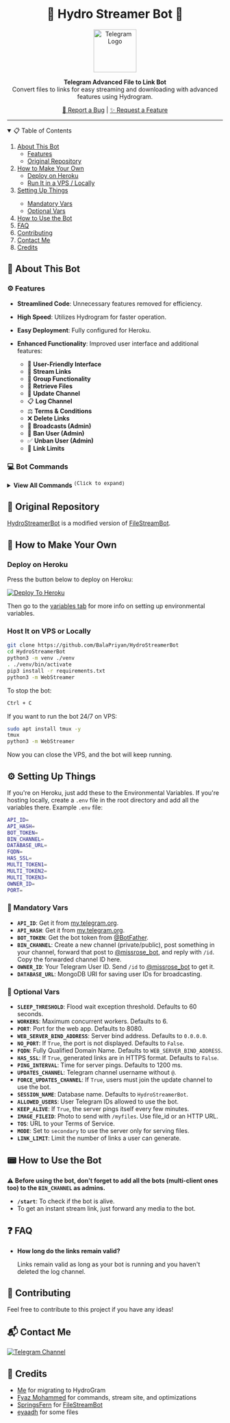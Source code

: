 <h1 align="center">🚀 Hydro Streamer Bot 🌊</h1>

<p align="center">
  <a href="https://github.com/BalaPriyan/HydroStreamerBot">
    <img src="https://telegra.ph/file/a8bb3f6b334ad1200ddb4.png" height="100" width="100" alt="Telegram Logo">
  </a>
</p>

<p align="center">
  <b>Telegram Advanced File to Link Bot</b><br/>
  Convert files to links for easy streaming and downloading with advanced features using Hydrogram.
</p>

<p align="center">
  <a href="https://github.com/BalaPriyan/issues">🐞 Report a Bug</a>
  |
  <a href="https://github.com/BalaPriyan/issues">✨ Request a Feature</a>
</p>

<hr>

<details open="open">
  <summary>📋 Table of Contents</summary>
  <ol>
    <li>
      <a href="#about-this-bot">About This Bot</a>
      <ul>
        <li><a href="#features">Features</a></li>
        <li><a href="#original-repository">Original Repository</a></li>
      </ul>
    </li>
    <li>
      <a href="#how-to-make-your-own">How to Make Your Own</a>
      <ul>
        <li><a href="#deploy-on-heroku">Deploy on Heroku</a></li>
        <li><a href="#host-it-on-vps-or-locally">Run It in a VPS / Locally</a></li>
      </ul>
    </li>
    <li><a href="#setting-up-things">Setting Up Things</a></li>
    <ul>
      <li><a href="#mandatory-vars">Mandatory Vars</a></li>
      <li><a href="#optional-vars">Optional Vars</a></li>
    </ul>
    <li><a href="#how-to-use-the-bot">How to Use the Bot</a></li>
    <li><a href="#faq">FAQ</a></li>
    <li><a href="#contributing">Contributing</a></li>
    <li><a href="#contact-me">Contact Me</a></li>
    <li><a href="#credits">Credits</a></li>
  </ol>
</details>

## 🤖 About This Bot

### ⚙️ Features

- **Streamlined Code**: Unnecessary features removed for efficiency. 
- **High Speed**: Utilizes Hydrogram for faster operation.
- **Easy Deployment**: Fully configured for Heroku.
- **Enhanced Functionality**: Improved user interface and additional features:

  - 👤 **User-Friendly Interface**
  - 🔗 **Stream Links**
  - 👥 **Group Functionality**
  - 📂 **Retrieve Files**
  - 🔄 **Update Channel**
  - 📋 **Log Channel**
  - ⚖️ **Terms & Conditions**
  - ❌ **Delete Links**
  - 📢 **Broadcasts (Admin)**
  - 🚫 **Ban User (Admin)**
  - ✅ **Unban User (Admin)**
  - 🔢 **Link Limits**

### 💻 Bot Commands

<details>
  <summary><strong>View All Commands</strong> <sup><kbd>(Click to expand)</kbd></sup></summary>

```
start - Start the bot
link - Generate a stream link
help - Bot usage details
myfiles - Retrieve all files
ban - (Admin) Ban users
unban - (Admin) Unban users
stats - (Admin) Bot usage stats
who - (Admin) Check sender of a file
```

</details>

## 🎥 Original Repository

[HydroStreamerBot](https://github.com/BalaPriyan/HydroStreamerBot) is a modified version of [FileStreamBot](https://github.com/SpringsFern/FileStreamBot).

## 🚀 How to Make Your Own

### Deploy on Heroku

Press the button below to deploy on Heroku:

[![Deploy To Heroku](https://www.herokucdn.com/deploy/button.svg)](https://heroku.com/deploy)

Then go to the [variables tab](#mandatory-vars) for more info on setting up environmental variables.

### Host It on VPS or Locally

```sh
git clone https://github.com/BalaPriyan/HydroStreamerBot
cd HydroStreamerBot
python3 -m venv ./venv
. ./venv/bin/activate
pip3 install -r requirements.txt
python3 -m WebStreamer
```

To stop the bot:

```sh
Ctrl + C
```

If you want to run the bot 24/7 on VPS:

```sh
sudo apt install tmux -y
tmux
python3 -m WebStreamer
```

Now you can close the VPS, and the bot will keep running.

## ⚙️ Setting Up Things

If you're on Heroku, just add these to the Environmental Variables. If you're hosting locally, create a `.env` file in the root directory and add all the variables there. Example `.env` file:

```sh
API_ID=
API_HASH=
BOT_TOKEN=
BIN_CHANNEL=
DATABASE_URL=
FQDN=
HAS_SSL=
MULTI_TOKEN1=
MULTI_TOKEN2=
MULTI_TOKEN3=
OWNER_ID=
PORT=
```

### 🔐 Mandatory Vars

- **`API_ID`**: Get it from [my.telegram.org](https://my.telegram.org).
- **`API_HASH`**: Get it from [my.telegram.org](https://my.telegram.org).
- **`BOT_TOKEN`**: Get the bot token from [@BotFather](https://telegram.dog/BotFather).
- **`BIN_CHANNEL`**: Create a new channel (private/public), post something in your channel, forward that post to [@missrose_bot](https://telegram.dog/MissRose_bot), and reply with `/id`. Copy the forwarded channel ID here.
- **`OWNER_ID`**: Your Telegram User ID. Send `/id` to [@missrose_bot](https://telegram.dog/MissRose_bot) to get it.
- **`DATABASE_URL`**: MongoDB URI for saving user IDs for broadcasting.

### 🔧 Optional Vars

- **`SLEEP_THRESHOLD`**: Flood wait exception threshold. Defaults to 60 seconds.
- **`WORKERS`**: Maximum concurrent workers. Defaults to 6.
- **`PORT`**: Port for the web app. Defaults to 8080.
- **`WEB_SERVER_BIND_ADDRESS`**: Server bind address. Defaults to `0.0.0.0`.
- **`NO_PORT`**: If `True`, the port is not displayed. Defaults to `False`.
- **`FQDN`**: Fully Qualified Domain Name. Defaults to `WEB_SERVER_BIND_ADDRESS`.
- **`HAS_SSL`**: If `True`, generated links are in HTTPS format. Defaults to `False`.
- **`PING_INTERVAL`**: Time for server pings. Defaults to 1200 ms.
- **`UPDATES_CHANNEL`**: Telegram channel username without `@`.
- **`FORCE_UPDATES_CHANNEL`**: If `True`, users must join the update channel to use the bot.
- **`SESSION_NAME`**: Database name. Defaults to `HydroStreamerBot`.
- **`ALLOWED_USERS`**: User Telegram IDs allowed to use the bot.
- **`KEEP_ALIVE`**: If `True`, the server pings itself every few minutes.
- **`IMAGE_FILEID`**: Photo to send with `/myfiles`. Use file_id or an HTTP URL.
- **`TOS`**: URL to your Terms of Service.
- **`MODE`**: Set to `secondary` to use the server only for serving files.
- **`LINK_LIMIT`**: Limit the number of links a user can generate.

## 📟 How to Use the Bot

⚠️ **Before using the bot, don't forget to add all the bots (multi-client ones too) to the `BIN_CHANNEL` as admins.**

- **`/start`**: To check if the bot is alive.
- To get an instant stream link, just forward any media to the bot.

## ❓ FAQ

- **How long do the links remain valid?**

  Links remain valid as long as your bot is running and you haven't deleted the log channel.

## 🤝 Contributing

Feel free to contribute to this project if you have any ideas!

## 📬 Contact Me

[![Telegram Channel](https://img.shields.io/static/v1?label=Join&message=Telegram%20Channel&color=blueviolet&style=for-the-badge&logo=telegram&logoColor=violet)](https://t.me/BalapriyanBots)

## 🏅 Credits

- [Me](https://github.com/BalaPriyan) for migrating to HydroGram
- [Fyaz Mohammed](https://github.com/fyaz05) for commands, stream site, and optimizations
- [SpringsFern](https://github.com/SpringsFern) for [FileStreamBot](https://github.com/SpringsFern/FileStreamBot)
- [eyaadh](https://github.com/eyaadh) for some files